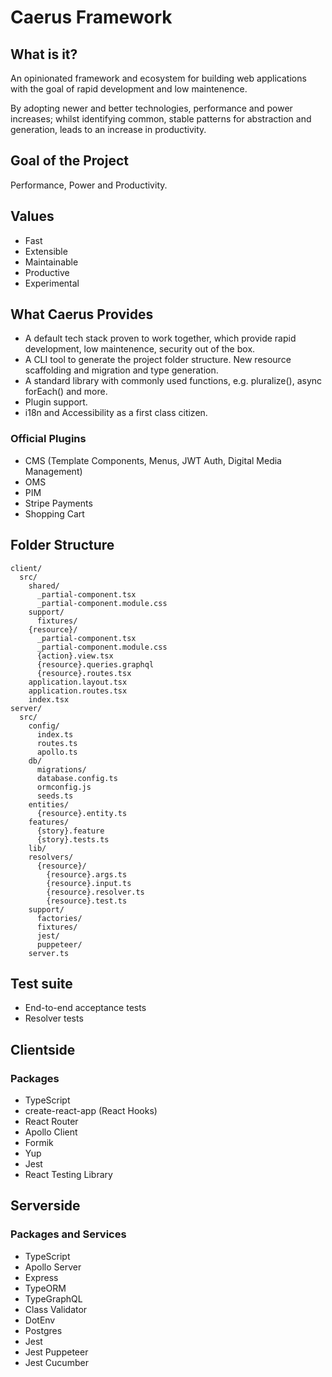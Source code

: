 # Caerus Framework

## What is it?
An opinionated framework and ecosystem for building web applications with the goal of rapid development and low maintenence.

By adopting newer and better technologies, performance and power increases; whilst identifying common, stable patterns for abstraction and generation, leads to an increase in productivity.

## Goal of the Project
Performance, Power and Productivity. 

## Values
- Fast
- Extensible
- Maintainable
- Productive
- Experimental

## What Caerus Provides
 - A default tech stack proven to work together, which provide rapid development, low maintenence, security out of the box.
 - A CLI tool to generate the project folder structure. New resource scaffolding and migration and type generation.
 - A standard library with commonly used functions, e.g. pluralize(), async forEach() and more.
 - Plugin support.
 - i18n and Accessibility as a first class citizen.

### Official Plugins
 - CMS (Template Components, Menus, JWT Auth, Digital Media Management)
 - OMS
 - PIM
 - Stripe Payments
 - Shopping Cart

## Folder Structure
```
client/
  src/
    shared/
      _partial-component.tsx
      _partial-component.module.css
    support/
      fixtures/
    {resource}/
      _partial-component.tsx
      _partial-component.module.css
      {action}.view.tsx
      {resource}.queries.graphql
      {resource}.routes.tsx
    application.layout.tsx
    application.routes.tsx
    index.tsx
server/
  src/
    config/
      index.ts
      routes.ts
      apollo.ts
    db/
      migrations/
      database.config.ts
      ormconfig.js
      seeds.ts
    entities/
      {resource}.entity.ts
    features/
      {story}.feature
      {story}.tests.ts
    lib/
    resolvers/
      {resource}/
        {resource}.args.ts
        {resource}.input.ts
        {resource}.resolver.ts
        {resource}.test.ts
    support/
      factories/
      fixtures/
      jest/
      puppeteer/
    server.ts
```
 
## Test suite
  - End-to-end acceptance tests
  - Resolver tests

## Clientside

### Packages
- TypeScript
- create-react-app (React Hooks)
- React Router
- Apollo Client
- Formik
- Yup
- Jest
- React Testing Library

## Serverside 

### Packages and Services
 - TypeScript
 - Apollo Server
 - Express
 - TypeORM
 - TypeGraphQL
 - Class Validator
 - DotEnv
 - Postgres
 - Jest
 - Jest Puppeteer
 - Jest Cucumber
